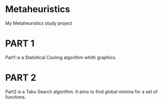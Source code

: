 # Metaheuristics
My Metaheuristics study project

PART 1
======
Part1 is a Statistical Cooling algorithm whith graphics.

PART 2
======
Part2 is a Tabu Search algorithm. It aims to find global minima for a set of functions.
